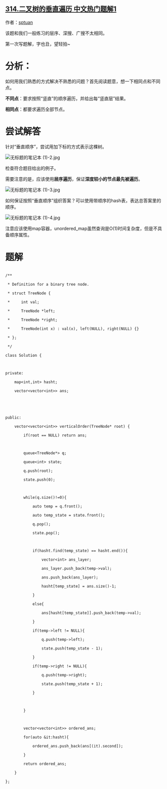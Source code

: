 ## [314.二叉树的垂直遍历 中文热门题解1](https://leetcode.cn/problems/binary-tree-vertical-order-traversal/solutions/100000/c-ceng-xu-bian-li-you-xu-hash-by-sptuan)

作者：[sptuan](https://leetcode.cn/u/sptuan)

该题和我们一般练习的层序、深搜、广搜不太相同。
第一次写题解，字也丑，望轻拍~

# 分析：
如何用我们熟悉的方式解决不熟悉的问题？首先阅读题意，想一下相同点和不同点。
**不同点**：要求按照“竖直”的顺序遍历，并给出每“竖直层”结果。
**相同点**：都要求遍历全部节点。

# 尝试解答
针对“垂直顺序”，尝试用加下标的方式表示这棵树。
![无标题的笔记本 (1)-2.jpg](https://pic.leetcode-cn.com/ad0cc9ffd06388382a63b7daa6de9be249c3324573a5ffd1f43c5eb92c9b8960-%E6%97%A0%E6%A0%87%E9%A2%98%E7%9A%84%E7%AC%94%E8%AE%B0%E6%9C%AC%20\(1\)-2.jpg)
检查符合题目给出的例子。
需要注意的是，应该使用**层序遍历**，保证**深度较小的节点最先被遍历**。

![无标题的笔记本 (1)-3.jpg](https://pic.leetcode-cn.com/76a635259bd210252f02d4e5ba040f6b0269a1fe4f7d9d6d4b2415be92820fd8-%E6%97%A0%E6%A0%87%E9%A2%98%E7%9A%84%E7%AC%94%E8%AE%B0%E6%9C%AC%20\(1\)-3.jpg)

如何保证按照“垂直顺序”组织答案？可以使用带顺序的hash表，表达总答案里的顺序。
![无标题的笔记本 (1)-4.jpg](https://pic.leetcode-cn.com/d28ada0e20cb440bdf42d7ccfd1c2fc6e9b3588b4f7c8b28b55b2098108ba5a0-%E6%97%A0%E6%A0%87%E9%A2%98%E7%9A%84%E7%AC%94%E8%AE%B0%E6%9C%AC%20\(1\)-4.jpg)

注意应该使用map容器，unordered_map虽然查询是O(1)时间复杂度，但是不具备顺序属性。

# 题解

```
/**
 * Definition for a binary tree node.
 * struct TreeNode {
 *     int val;
 *     TreeNode *left;
 *     TreeNode *right;
 *     TreeNode(int x) : val(x), left(NULL), right(NULL) {}
 * };
 */
class Solution {

private:
    map<int,int> hasht;
    vector<vector<int>> ans;


public:
    vector<vector<int>> verticalOrder(TreeNode* root) {
        if(root == NULL) return ans;

        queue<TreeNode*> q;
        queue<int> state;
        q.push(root);
        state.push(0);

        while(q.size()!=0){
            auto temp = q.front();
            auto temp_state = state.front();
            q.pop();
            state.pop();

            if(hasht.find(temp_state) == hasht.end()){
                vector<int> ans_layer;
                ans_layer.push_back(temp->val);
                ans.push_back(ans_layer);
                hasht[temp_state] = ans.size()-1;
            }
            else{
                ans[hasht[temp_state]].push_back(temp->val);
            }
            if(temp->left != NULL){
                q.push(temp->left);
                state.push(temp_state - 1);
            }
            if(temp->right != NULL){
                q.push(temp->right);
                state.push(temp_state + 1);
            }           

        }

        vector<vector<int>> ordered_ans;
        for(auto &it:hasht){
            ordered_ans.push_back(ans[(it).second]);
        }
        return ordered_ans;
    }
};
```

